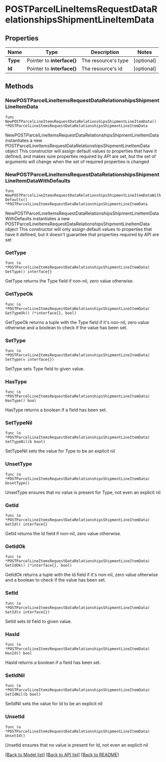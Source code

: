 # POSTParcelLineItemsRequestDataRelationshipsShipmentLineItemData

## Properties

Name | Type | Description | Notes
------------ | ------------- | ------------- | -------------
**Type** | Pointer to **interface{}** | The resource&#39;s type | [optional] 
**Id** | Pointer to **interface{}** | The resource&#39;s id | [optional] 

## Methods

### NewPOSTParcelLineItemsRequestDataRelationshipsShipmentLineItemData

`func NewPOSTParcelLineItemsRequestDataRelationshipsShipmentLineItemData() *POSTParcelLineItemsRequestDataRelationshipsShipmentLineItemData`

NewPOSTParcelLineItemsRequestDataRelationshipsShipmentLineItemData instantiates a new POSTParcelLineItemsRequestDataRelationshipsShipmentLineItemData object
This constructor will assign default values to properties that have it defined,
and makes sure properties required by API are set, but the set of arguments
will change when the set of required properties is changed

### NewPOSTParcelLineItemsRequestDataRelationshipsShipmentLineItemDataWithDefaults

`func NewPOSTParcelLineItemsRequestDataRelationshipsShipmentLineItemDataWithDefaults() *POSTParcelLineItemsRequestDataRelationshipsShipmentLineItemData`

NewPOSTParcelLineItemsRequestDataRelationshipsShipmentLineItemDataWithDefaults instantiates a new POSTParcelLineItemsRequestDataRelationshipsShipmentLineItemData object
This constructor will only assign default values to properties that have it defined,
but it doesn't guarantee that properties required by API are set

### GetType

`func (o *POSTParcelLineItemsRequestDataRelationshipsShipmentLineItemData) GetType() interface{}`

GetType returns the Type field if non-nil, zero value otherwise.

### GetTypeOk

`func (o *POSTParcelLineItemsRequestDataRelationshipsShipmentLineItemData) GetTypeOk() (*interface{}, bool)`

GetTypeOk returns a tuple with the Type field if it's non-nil, zero value otherwise
and a boolean to check if the value has been set.

### SetType

`func (o *POSTParcelLineItemsRequestDataRelationshipsShipmentLineItemData) SetType(v interface{})`

SetType sets Type field to given value.

### HasType

`func (o *POSTParcelLineItemsRequestDataRelationshipsShipmentLineItemData) HasType() bool`

HasType returns a boolean if a field has been set.

### SetTypeNil

`func (o *POSTParcelLineItemsRequestDataRelationshipsShipmentLineItemData) SetTypeNil(b bool)`

 SetTypeNil sets the value for Type to be an explicit nil

### UnsetType
`func (o *POSTParcelLineItemsRequestDataRelationshipsShipmentLineItemData) UnsetType()`

UnsetType ensures that no value is present for Type, not even an explicit nil
### GetId

`func (o *POSTParcelLineItemsRequestDataRelationshipsShipmentLineItemData) GetId() interface{}`

GetId returns the Id field if non-nil, zero value otherwise.

### GetIdOk

`func (o *POSTParcelLineItemsRequestDataRelationshipsShipmentLineItemData) GetIdOk() (*interface{}, bool)`

GetIdOk returns a tuple with the Id field if it's non-nil, zero value otherwise
and a boolean to check if the value has been set.

### SetId

`func (o *POSTParcelLineItemsRequestDataRelationshipsShipmentLineItemData) SetId(v interface{})`

SetId sets Id field to given value.

### HasId

`func (o *POSTParcelLineItemsRequestDataRelationshipsShipmentLineItemData) HasId() bool`

HasId returns a boolean if a field has been set.

### SetIdNil

`func (o *POSTParcelLineItemsRequestDataRelationshipsShipmentLineItemData) SetIdNil(b bool)`

 SetIdNil sets the value for Id to be an explicit nil

### UnsetId
`func (o *POSTParcelLineItemsRequestDataRelationshipsShipmentLineItemData) UnsetId()`

UnsetId ensures that no value is present for Id, not even an explicit nil

[[Back to Model list]](../README.md#documentation-for-models) [[Back to API list]](../README.md#documentation-for-api-endpoints) [[Back to README]](../README.md)


